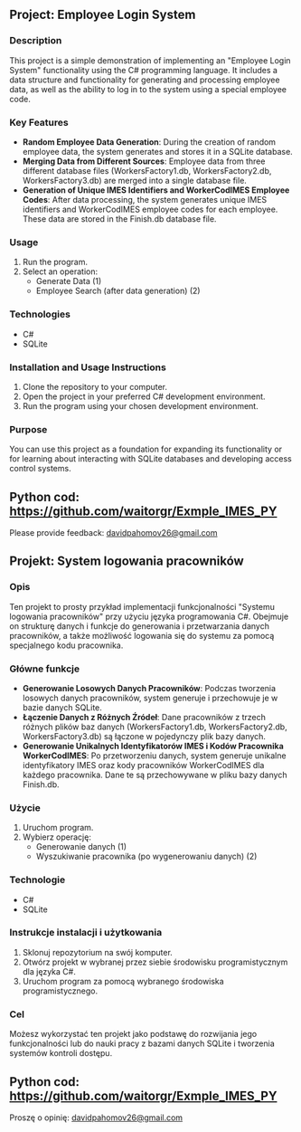 ## Project: Employee Login System

### Description

This project is a simple demonstration of implementing an "Employee Login System" functionality using the C# programming language. It includes a data structure and functionality for generating and processing employee data, as well as the ability to log in to the system using a special employee code.

### Key Features

- **Random Employee Data Generation**: During the creation of random employee data, the system generates and stores it in a SQLite database.
- **Merging Data from Different Sources**: Employee data from three different database files (WorkersFactory1.db, WorkersFactory2.db, WorkersFactory3.db) are merged into a single database file.
- **Generation of Unique IMES Identifiers and WorkerCodIMES Employee Codes**: After data processing, the system generates unique IMES identifiers and WorkerCodIMES employee codes for each employee. These data are stored in the Finish.db database file.

### Usage

1. Run the program.
2. Select an operation:
   - Generate Data (1)
   - Employee Search (after data generation) (2)

### Technologies

- C#
- SQLite

### Installation and Usage Instructions

1. Clone the repository to your computer.
2. Open the project in your preferred C# development environment.
3. Run the program using your chosen development environment.

### Purpose

You can use this project as a foundation for expanding its functionality or for learning about interacting with SQLite databases and developing access control systems.

## Python cod: https://github.com/waitorgr/Exmple_IMES_PY

Please provide feedback: davidpahomov26@gmail.com

## Projekt: System logowania pracowników

### Opis

Ten projekt to prosty przykład implementacji funkcjonalności "Systemu logowania pracowników" przy użyciu języka programowania C#. Obejmuje on strukturę danych i funkcje do generowania i przetwarzania danych pracowników, a także możliwość logowania się do systemu za pomocą specjalnego kodu pracownika.



### Główne funkcje

- **Generowanie Losowych Danych Pracowników**: Podczas tworzenia losowych danych pracowników, system generuje i przechowuje je w bazie danych SQLite.
- **Łączenie Danych z Różnych Źródeł**: Dane pracowników z trzech różnych plików baz danych (WorkersFactory1.db, WorkersFactory2.db, WorkersFactory3.db) są łączone w pojedynczy plik bazy danych.
- **Generowanie Unikalnych Identyfikatorów IMES i Kodów Pracownika WorkerCodIMES**: Po przetworzeniu danych, system generuje unikalne identyfikatory IMES oraz kody pracowników WorkerCodIMES dla każdego pracownika. Dane te są przechowywane w pliku bazy danych Finish.db.

### Użycie

1. Uruchom program.
2. Wybierz operację:
   - Generowanie danych (1)
   - Wyszukiwanie pracownika (po wygenerowaniu danych) (2)

### Technologie

- C#
- SQLite

### Instrukcje instalacji i użytkowania

1. Sklonuj repozytorium na swój komputer.
2. Otwórz projekt w wybranej przez siebie środowisku programistycznym dla języka C#.
3. Uruchom program za pomocą wybranego środowiska programistycznego.

### Cel

Możesz wykorzystać ten projekt jako podstawę do rozwijania jego funkcjonalności lub do nauki pracy z bazami danych SQLite i tworzenia systemów kontroli dostępu.


## Python cod: https://github.com/waitorgr/Exmple_IMES_PY

Proszę o opinię: davidpahomov26@gmail.com

